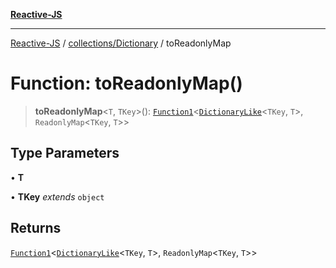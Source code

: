 [**Reactive-JS**](../../../README.md)

***

[Reactive-JS](../../../README.md) / [collections/Dictionary](../README.md) / toReadonlyMap

# Function: toReadonlyMap()

> **toReadonlyMap**\<`T`, `TKey`\>(): [`Function1`](../../../functions/type-aliases/Function1.md)\<[`DictionaryLike`](../../interfaces/DictionaryLike.md)\<`TKey`, `T`\>, `ReadonlyMap`\<`TKey`, `T`\>\>

## Type Parameters

• **T**

• **TKey** *extends* `object`

## Returns

[`Function1`](../../../functions/type-aliases/Function1.md)\<[`DictionaryLike`](../../interfaces/DictionaryLike.md)\<`TKey`, `T`\>, `ReadonlyMap`\<`TKey`, `T`\>\>
